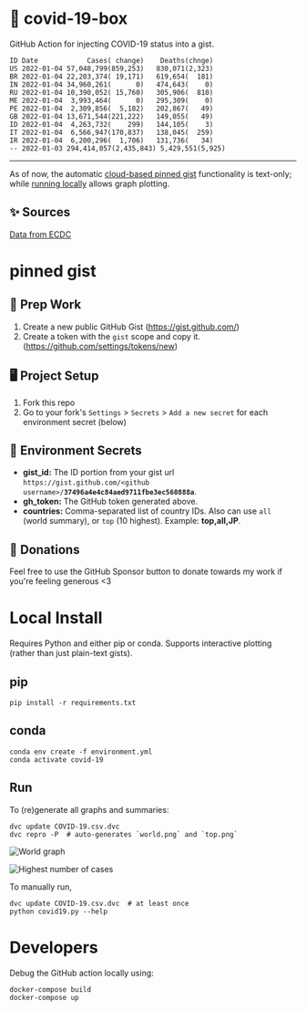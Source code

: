 # 🏥 covid-19-box

GitHub Action for injecting COVID-19 status into a gist.

```
ID Date            Cases( change)    Deaths(chnge)
US 2022-01-04 57,048,799(859,253)   830,071(2,323)
BR 2022-01-04 22,203,374( 19,171)   619,654(  181)
IN 2022-01-04 34,960,261(      0)   474,643(    0)
RU 2022-01-04 10,390,052( 15,760)   305,906(  810)
ME 2022-01-04  3,993,464(      0)   295,309(    0)
PE 2022-01-04  2,309,856(  5,182)   202,867(   49)
GB 2022-01-04 13,671,544(221,222)   149,055(   49)
ID 2022-01-04  4,263,732(    299)   144,105(    3)
IT 2022-01-04  6,566,947(170,837)   138,045(  259)
IR 2022-01-04  6,200,296(  1,706)   131,736(   34)
-- 2022-01-03 294,414,057(2,435,843) 5,429,551(5,925)
```

---

As of now, the automatic [cloud-based pinned gist](#pinned-gist) functionality is text-only;
while [running locally](#local-install) allows graph plotting.

## ✨ Sources

[Data from ECDC](https://www.ecdc.europa.eu/en/publications-data/download-todays-data-geographic-distribution-covid-19-cases-worldwide)

# pinned gist

## 🎒 Prep Work
1. Create a new public GitHub Gist (https://gist.github.com/)
1. Create a token with the `gist` scope and copy it. (https://github.com/settings/tokens/new)

## 🖥 Project Setup
1. Fork this repo
1. Go to your fork's `Settings` > `Secrets` > `Add a new secret` for each environment secret (below)

## 🤫 Environment Secrets
- **gist_id:** The ID portion from your gist url `https://gist.github.com/<github username>/`**`37496a4e4c84aed9711fbe3ec560888a`**.
- **gh_token:** The GitHub token generated above.
- **countries:** Comma-separated list of country IDs. Also can use `all` (world summary), or `top` (10 highest). Example: **top,all,JP**.

## 💸 Donations

Feel free to use the GitHub Sponsor button to donate towards my work if you're feeling generous <3

# Local Install

Requires Python and either pip or conda. Supports interactive plotting (rather than just plain-text gists).

## pip

```
pip install -r requirements.txt
```

## conda

```
conda env create -f environment.yml
conda activate covid-19
```

## Run

To (re)generate all graphs and summaries:

```
dvc update COVID-19.csv.dvc
dvc repro -P  # auto-generates `world.png` and `top.png`
```

![World graph](world.png)

![Highest number of cases](top.png)

To manually run,

```
dvc update COVID-19.csv.dvc  # at least once
python covid19.py --help
```

# Developers

Debug the GitHub action locally using:

```
docker-compose build
docker-compose up
```
